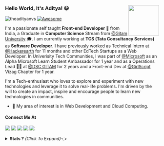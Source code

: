 ### Hello World, It's Aditya! 😃 <img align='right' src='https://gist.github.com/theAdityaNVS/f5b585d1082da2dffffea32434f37956/raw/7f9552d0a179b4f84059259fa878199e369b069c/GitHub-logo.gif' width='100"'>
<img src="https://komarev.com/ghpvc/?username=theadityanvs" alt="theadityanvs" />  [![Awesome](https://cdn.rawgit.com/sindresorhus/awesome/d7305f38d29fed78fa85652e3a63e154dd8e8829/media/badge.svg)](https://github.com/sindresorhus/awesome) <!-- These Badges Ain't Working Anymore [![Repos Badge](https://badges.pufler.dev/repos/theAdityaNVS)](https://badges.pufler.dev) [![Years Badge](https://badges.pufler.dev/years/theAdityaNVS)](https://badges.pufler.dev) -->

I'm a passionate self taught **Front-end Developer** 🚀 from India, a Graduate in **Computer Science** Stream from [@Gitam University](https://www.gitam.edu/) 🎓. I am currently working at **TCS (Tata Consultancy Services)** as **Software Developer**.  I have previously  worked as Technical Intern at [@Hackerearth](https://wwww.hackerearth.com) for 11 months and other EdTech Startups as a Web Developer. In Univerisity Tech Communities, I was part of [@Microsoft](https://https://studentambassadors.microsoft.com/) as an Alpha Microsoft Learn Student Ambassador for 1 year and as a Operations Lead 🙋‍♂️ at [@DSC GITAM](https://github.com/dsc-gitam) for 2 years and a Front-end Dev at [@GirlScript](https://github.com/girlscript)  Vizag Chapter for 1 year. 

I'm a Tech-enthusiast who loves to explore and experiment with new technologies and leverage it to solve real-life problems. I'm driven by the will to create an impact, inspire and encourage people to learn new technologies in communities. 

- 🔭 My area of interest is in Web Development and Cloud Computing. 
<!-- - 🌱 I’m currently learning <img src="https://raw.githubusercontent.com/MikeCodesDotNET/ColoredBadges/master/svg/dev/tools/android_studio_colour.svg" alt="android_studio_colour" height="20px" width="auto">
  </a> and <img src="https://raw.githubusercontent.com/MikeCodesDotNET/ColoredBadges/master/svg/dev/services/azure.svg" alt="azure" height="20px" width="auto"> sideby. -->

#### Connect Me At 
[<img src = "https://img.shields.io/badge/Mail_Me-red.svg?&style=for-the-badge&logo=gmail&logoColor=white">](mailto:aditya.nadamuni@gmail.com)
[<img src= "https://img.shields.io/badge/-linkedin-blue.svg?&style=for-the-badge&logo=linkedin&logoColor=white">](https://www.linkedin.com/in/theadityanvs/) [<img src = "https://img.shields.io/badge/twitter-1ca0f1.svg?&style=for-the-badge&logo=twitter&logoColor=white">](https://www.twitter.com/theadityanvs/) [<img src = "https://img.shields.io/badge/instagram-D7008A.svg?&style=for-the-badge&logo=instagram&logoColor=white">](https://www.instagram.com/aditya.nvs/) [<img src = "https://img.shields.io/badge/FACEBOOK-1090EF?style=for-the-badge&labelColor=7289daA&logo=Facebook&logoColor=white&link=https://www.facebook.com/adityanvs)">](https://www.facebook.com/theadityanvs) 

<details close>
<summary><b>Stats ?</b> <i>(Click To Expand)👈</i></summary>

![Aditya's github stats](https://github-readme-stats.vercel.app/api?username=theadityanvs&show_icons=true)

</details>
